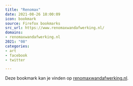 ```yaml
---
title: "Renomax"
date: 2021-08-26 18:00:09
icon: bookmark
source: Firefox bookmarks
src_url: https://www.renomaxwandafwerking.nl/
domains:
- renomaxwandafwerking.nl
2021: "08"
categories:
- art
- facebook
- twitter

---
```

Deze bookmark kan je vinden op [renomaxwandafwerking.nl](https://www.renomaxwandafwerking.nl/).

